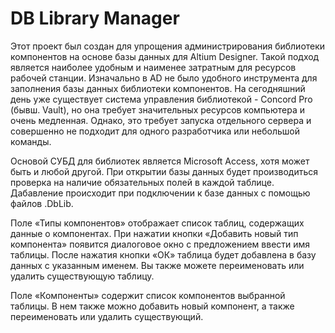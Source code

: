 # DB Library Manager
Этот проект был создан для упрощения администрирования библиотеки компонентов на основе базы данных для Altium Designer. Такой подход является наиболее удобным и наименее затратным для ресурсов рабочей станции. Изначально в AD не было удобного инструмента для заполнения базы данных библиотеки компонентов. На сегодняшний день уже существует система управления библиотекой - Concord Pro (бывш. Vault), но она требует значительных ресурсов компьютера и очень медленная. Однако, это требует запуска отдельного сервера и совершенно не подходит для одного разработчика или небольшой команды.

Основой СУБД для библиотек является Microsoft Access, хотя может быть и любой другой. При открытии базы данных будет производиться проверка на наличие обязательных полей в каждой таблице. Дабавление происходит при подключении к базе данных с помощью файлов .DbLib.

Поле «Типы компонентов» отображает список таблиц, содержащих данные о компонентах. При нажатии кнопки «Добавить новый тип компонента» появится диалоговое окно с предложением ввести имя таблицы. После нажатия кнопки «ОК» таблица будет добавлена в базу данных с указанным именем. Вы также можете переименовать или удалить существующую таблицу.

Поле «Компоненты» содержит список компонентов выбранной таблицы. В нем также можно добавить новый компонент, а также переименовать или удалить существующий.
